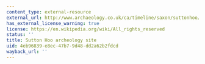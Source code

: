 ```yaml
---
content_type: external-resource
external_url: http://www.archaeology.co.uk/ca/timeline/saxon/suttonhoo/suttonhoo.htm
has_external_license_warning: true
license: https://en.wikipedia.org/wiki/All_rights_reserved
status: ''
title: Sutton Hoo archeology site
uid: 4eb96839-e8ec-47b7-9d48-dd2a62b2fdcd
wayback_url: ''
---
```

